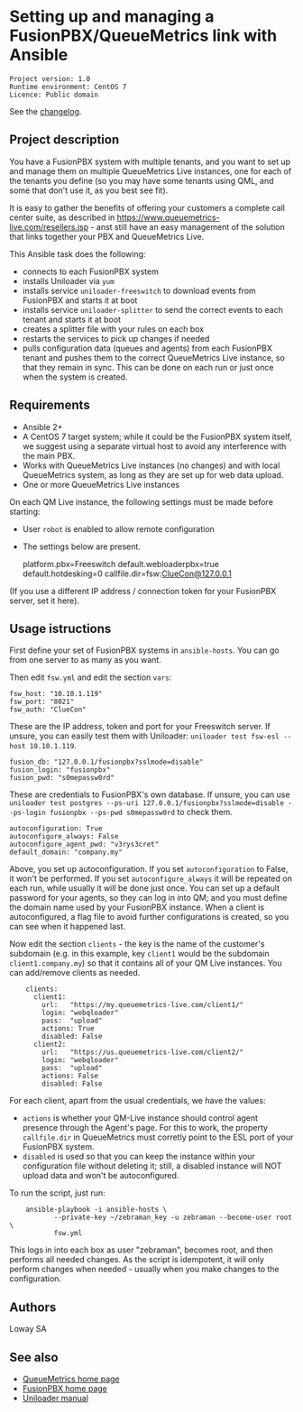 Setting up and managing a FusionPBX/QueueMetrics link with Ansible
==================================================================

```
Project version: 1.0 
Runtime environment: CentOS 7 
Licence: Public domain
```
See the [changelog](CHANGELOG.md).

Project description
-------------------

You have a FusionPBX system with multiple tenants, and you want to set up and manage
them on multiple QueueMetrics Live instances, one for each of the tenants you define (so you may have some tenants using QML, and some that don't use it, as you best see fit). 

It is easy to gather the benefits of offering your customers a complete call center suite, as described in https://www.queuemetrics-live.com/resellers.jsp - anst still have an easy management of the solution that links together your PBX and QueueMetrics Live.

This Ansible task does the following:

- connects to each FusionPBX system
- installs Uniloader via `yum`
- installs service `uniloader-freeswitch` to download events from FusionPBX and starts it at boot
- installs service `uniloader-splitter` to send the correct events to each tenant and starts it at boot
- creates a splitter file with your rules on each box
- restarts the services to pick up changes if needed
- pulls configuration data (queues and agents) from each FusionPBX tenant and pushes them to the correct
  QueueMetrics Live instance, so that they remain in sync. This can be done on each run or just once
  when the system is created.


Requirements
------------

* Ansible 2+
* A CentOS 7 target system; while it could be the FusionPBX system itself, we suggest using a separate virtual host to avoid any interference with the main PBX.
* Works with QueueMetrics Live instances (no changes) and with local QueueMetrics system, as long as they are 
  set up for web data upload.
* One or more QueueMetrics Live instances



On each QM Live instance, the following settings must be made before starting:

- User `robot` is enabled to allow remote configuration
- The settings below are present.


    platform.pbx=Freeswitch
    default.webloaderpbx=true
    default.hotdesking=0
    callfile.dir=fsw:ClueCon@127.0.0.1

(If you use a different IP address / connection token for your FusionPBX server, set it here).



Usage istructions
-----------------

First define your set of FusionPBX systems in `ansible-hosts`. You can go from one server to as many as you want.

Then edit `fsw.yml` and edit the section `vars`:
    
    fsw_host: "10.10.1.119"
    fsw_port: "8021"
    fsw_auth: "ClueCon"

These are the IP address, token and port for your Freeswitch server. If unsure, you can easily test them with Uniloader: `uniloader test fsw-esl --host 10.10.1.119`.


    fusion_db: "127.0.0.1/fusionpbx?sslmode=disable"
    fusion_login: "fusionpbx"
    fusion_pwd: "s0mepassw0rd"

These are credentials to FusionPBX's own database. If unsure, you can use `uniloader test postgres --ps-uri 127.0.0.1/fusionpbx?sslmode=disable --ps-login fusionpbx --ps-pwd s0mepassw0rd` to check them.

    autoconfiguration: True
    autoconfigure_always: False
    autoconfigure_agent_pwd: "v3rys3cret"
    default_domain: "company.my"    

Above, you set up autoconfiguration. If you set `autoconfiguration` to False, it won't be performed. If you set `autoconfigure_always` it will be repeated on each run, while usually it will be done just once. You can set up a default password for your agents, so they can log in into QM; and you must define the domain name used by your FusionPBX instance. When a client is autoconfigured, a flag file to avoid further configurations is created, so you can see when it happened last.

Now edit the section `clients` - the key is the name of the customer's subdomain (e.g. in this example, key `client1` would be the subdomain `client1.company.my`) so that it contains all of your QM Live instances. You can add/remove clients as needed.

	    clients:
	      client1:
	        url:   "https://my.queuemetrics-live.com/client1/"
	        login: "webqloader"
	        pass:  "upload"  
            actions: True
            disabled: False
	      client2:
	        url:   "https://us.queuemetrics-live.com/client2/"
	        login: "webqloader"
	        pass:  "upload"
            actions: False
            disabled: False

For each client, apart from the usual credentials, we have the values:

- `actions` is whether your QM-Live instance should control agent presence through the Agent's page. 
  For this to work, the property `callfile.dir` in QueueMetrics must corretly point to the ESL port
  of your FusionPBX system.
- `disabled` is used so that you can keep the instance within your configuration file without deleting it; 
  still, a disabled instance will NOT upload data and won't be autoconfigured. 


To run the script, just run:

		ansible-playbook -i ansible-hosts \
		       --private-key ~/zebraman_key -u zebraman --become-user root \
		       fsw.yml

This logs in into each box as user "zebraman", becomes root, and then performs all needed changes. As the script is idempotent, it will only perform changes when needed - usually when you make changes to the configuration.

Authors
-------

Loway SA 

See also
--------

* [QueueMetrics home page](https://www.queuemetrics.com)
* [FusionPBX home page](https://www.fusionpbx.com/)
* [Uniloader manual](https://manuals.loway.ch/Uniloader-chunked/)
